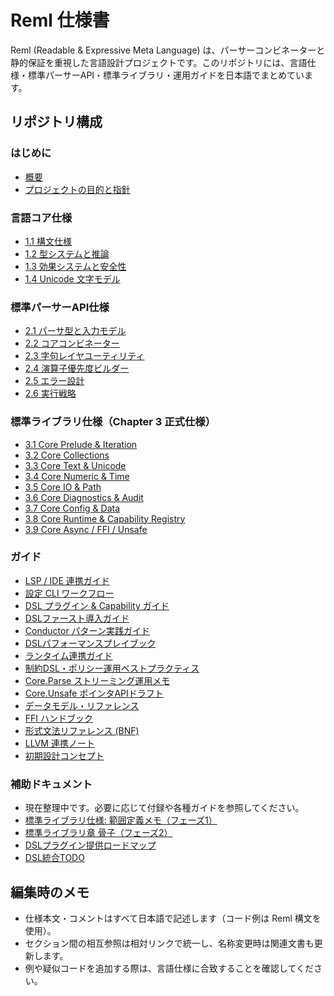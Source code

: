 # Reml 仕様書

Reml (Readable & Expressive Meta Language) は、パーサーコンビネーターと静的保証を重視した言語設計プロジェクトです。このリポジトリには、言語仕様・標準パーサーAPI・標準ライブラリ・運用ガイドを日本語でまとめています。

## リポジトリ構成

### はじめに

- [概要](0-1-overview.md)
- [プロジェクトの目的と指針](0-2-project-purpose.md)

### 言語コア仕様

- [1.1 構文仕様](1-1-syntax.md)
- [1.2 型システムと推論](1-2-types-Inference.md)
- [1.3 効果システムと安全性](1-3-effects-safety.md)
- [1.4 Unicode 文字モデル](1-4-test-unicode-model.md)

### 標準パーサーAPI仕様

- [2.1 パーサ型と入力モデル](2-1-parser-type.md)
- [2.2 コアコンビネーター](2-2-core-combinator.md)
- [2.3 字句レイヤユーティリティ](2-3-lexer.md)
- [2.4 演算子優先度ビルダー](2-4-op-builder.md)
- [2.5 エラー設計](2-5-error.md)
- [2.6 実行戦略](2-6-execution-strategy.md)

### 標準ライブラリ仕様（Chapter 3 正式仕様）

- [3.1 Core Prelude & Iteration](3-1-core-prelude-iteration.md)
- [3.2 Core Collections](3-2-core-collections.md)
- [3.3 Core Text & Unicode](3-3-core-text-unicode.md)
- [3.4 Core Numeric & Time](3-4-core-numeric-time.md)
- [3.5 Core IO & Path](3-5-core-io-path.md)
- [3.6 Core Diagnostics & Audit](3-6-core-diagnostics-audit.md)
- [3.7 Core Config & Data](3-7-core-config-data.md)
- [3.8 Core Runtime & Capability Registry](3-8-core-runtime-capability.md)
- [3.9 Core Async / FFI / Unsafe](3-9-core-async-ffi-unsafe.md)

### ガイド

- [LSP / IDE 連携ガイド](guides/lsp-integration.md)
- [設定 CLI ワークフロー](guides/config-cli.md)
- [DSL プラグイン & Capability ガイド](guides/DSL-plugin.md)
- [DSLファースト導入ガイド](guides/dsl-first-guide.md)
- [Conductor パターン実践ガイド](guides/conductor-pattern.md)
- [DSLパフォーマンスプレイブック](guides/dsl-performance-playbook.md)
- [ランタイム連携ガイド](guides/runtime-bridges.md)
- [制約DSL・ポリシー運用ベストプラクティス](guides/constraint-dsl-best-practices.md)
- [Core.Parse ストリーミング運用メモ](guides/core-parse-streaming.md)
- [Core.Unsafe ポインタAPIドラフト](guides/core-unsafe-ptr-api-draft.md)
- [データモデル・リファレンス](guides/data-model-reference.md)
- [FFI ハンドブック](guides/reml-ffi-handbook.md)
- [形式文法リファレンス (BNF)](guides/formal-grammar-bnf.md)
- [LLVM 連携ノート](guides/llvm-integration-notes.md)
- [初期設計コンセプト](guides/early-design-concepts.md)

### 補助ドキュメント

- 現在整理中です。必要に応じて付録や各種ガイドを参照してください。
- [標準ライブラリ仕様: 範囲定義メモ（フェーズ1）](notes/core-library-scope.md)
- [標準ライブラリ章 骨子（フェーズ2）](notes/core-library-outline.md)
- [DSLプラグイン提供ロードマップ](notes/dsl-plugin-roadmap.md)
- [DSL統合TODO](todo-dsl-integration.md)

## 編集時のメモ

- 仕様本文・コメントはすべて日本語で記述します（コード例は Reml 構文を使用）。
- セクション間の相互参照は相対リンクで統一し、名称変更時は関連文書も更新します。
- 例や疑似コードを追加する際は、言語仕様に合致することを確認してください。
